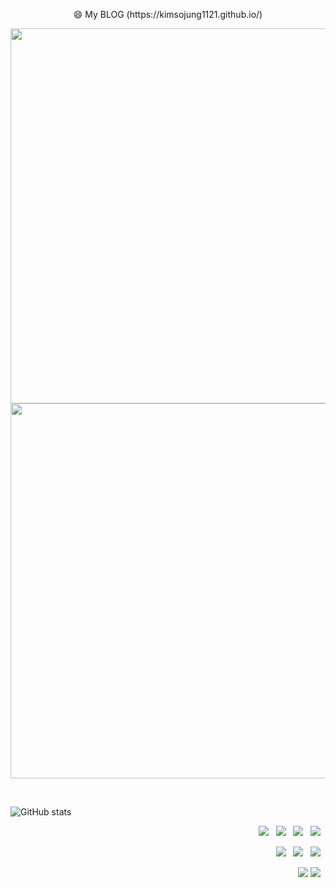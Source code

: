 <p align="center">
😄 My BLOG  (https://kimsojung1121.github.io/)
</p>


<!--
**kimsojung1121/kimsojung1121** is a ✨ _special_ ✨ repository because its `README.md` (this file) appears on your GitHub profile.

Here are some ideas to get you started:

- 🔭 I’m currently working on ...
- 🌱 I’m currently learning ...
- 👯 I’m looking to collaborate on ...
- 🤔 I’m looking for help with ...
- 💬 Ask me about ...
- 📫 How to reach me: ...
- 😄 Pronouns: ...
- ⚡ Fun fact: ...
-->
<p align="center">
  
<img src="https://habrastorage.org/getpro/habr/post_images/af1/0e7/a8c/af10e7a8ce8a53e606ae114bd7fdae31.png" style="width:600px;">
<img src="https://habrastorage.org/getpro/habr/post_images/5c5/073/308/5c5073308a2a70eb71e9dfbfea43e25c.png" style="width:600px;">

</p>
<br>

![GitHub stats](https://github-readme-stats.vercel.app/api?username=kimsojung1121&show_icons=true&theme=flag-india)

<p align="right">
  <img src="https://img.shields.io/badge/Java-blueviolet?style=plastic-square&logo=Java&logoColor=white">&nbsp&nbsp
  <img src="https://img.shields.io/badge/Python-3766AB?style=plastic-square&logo=Python&logoColor=white">&nbsp&nbsp
  <img src="https://img.shields.io/badge/Spring-sucess?style=plastic-square&logo=Spring&logoColor=white">&nbsp&nbsp
  <img src="https://img.shields.io/badge/Django-blue?style=plastic-square&logo=Django&logoColor=white">&nbsp&nbsp
</p>
<p align="right">
  <img src="https://img.shields.io/badge/HTML5-gray?style=plastic-square&logo=Html5&logoColor=white">&nbsp&nbsp
  <img src="https://img.shields.io/badge/CSS3-black?style=plastic-square&logo=Css3&logoColor=white">&nbsp&nbsp
  <img src="https://img.shields.io/badge/JavaScript-orange?style=plastic-square&logo=Javascript&logoColor=white">&nbsp&nbsp
</p>
<p align="right">
  <img src="https://img.shields.io/badge/OracleSQL-green?style=plastic-square&logo=Oracle&logoColor=white">
  <img src="https://img.shields.io/badge/MySQL-yellow?style=plastic-square&logo=Mysql&logoColor=white">&nbsp&nbsp
</p>




